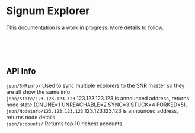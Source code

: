 # Signum Explorer

This documentation is a work in progress. More details to follow.
<br>
<br>
<br>
<br>
<br>
## API Info
```json/SNRinfo/```                   Used to sync multiple explorers to the SNR master so they are all show the same info.<br>
```json/state/123.123.123.123```      123.123.123.123 is announced address, returns node state (ONLINE=1 UNREACHABLE=2 SYNC=3 STUCK=4 FORKED=5). <br>
```json/Nodeinfo/123.123.123.123```      123.123.123.123 is announced address, returns node details. <br>
```json/accounts/```                  Returns top 10 richest accounts. <br>
